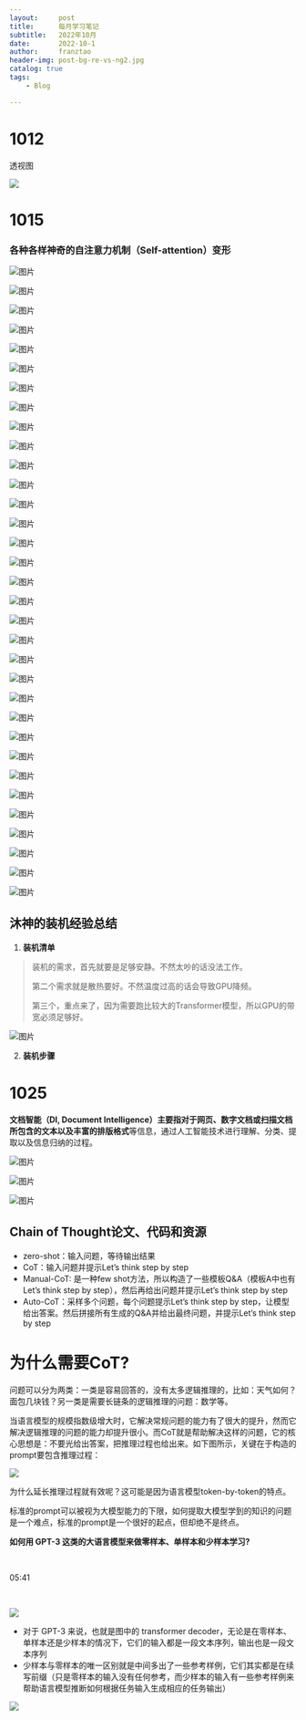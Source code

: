 ```yaml
---
layout:     post
title:      每月学习笔记
subtitle:   2022年10月
date:       2022-10-1
author:     franztao
header-img: post-bg-re-vs-ng2.jpg
catalog: true
tags:
    - Blog

---
```


# 1012

透视图

![](https://gimg2.baidu.com/image_search/src=http%3A%2F%2Fimg-blog.csdnimg.cn%2F20200818132045926.png%3Fx-oss-process%3Dimage%2Fwatermark%2Ctype_ZmFuZ3poZW5naGVpdGk%2Cshadow_10%2Ctext_aHR0cHM6Ly9ibG9nLmNzZG4ubmV0L1JvYmluX1Bp%2Csize_16%2Ccolor_FFFFFF%2Ct_70%23pic_center&refer=http%3A%2F%2Fimg-blog.csdnimg.cn&app=2002&size=f9999,10000&q=a80&n=0&g=0n&fmt=auto?sec=1668152618&t=995f6de24064e9704b641e3be587aa28)

# 1015

### 各种各样神奇的自注意力机制（Self-attention）变形

![图片](https://mmbiz.qpic.cn/mmbiz_png/Psho9dm7oDEn2AXdmRKcxza7HZnLZH8B9u1xh9nUSiaw6DE5mSGoC0PtavVlp55TVf24HPicABgTfeQ3d5S6OF3g/640?wx_fmt=png&wxfrom=5&wx_lazy=1&wx_co=1)

![图片](https://mmbiz.qpic.cn/mmbiz_png/Psho9dm7oDEn2AXdmRKcxza7HZnLZH8Be1m2TrZ5UTTvQDAtF5LbJ4ORXFKHXdKk65nXsZuBxSI7shroJCel0w/640?wx_fmt=png&wxfrom=5&wx_lazy=1&wx_co=1)

![图片](https://mmbiz.qpic.cn/mmbiz_png/Psho9dm7oDEn2AXdmRKcxza7HZnLZH8BgaPLl8ibcz3ON1yyIUl2U90Y5pFh2Cexp7TEhgeazadHwroecOMfe9Q/640?wx_fmt=png&wxfrom=5&wx_lazy=1&wx_co=1)

![图片](https://mmbiz.qpic.cn/mmbiz_png/Psho9dm7oDEn2AXdmRKcxza7HZnLZH8BgicgkAue1PMqEArlCoYV5LRMwdvyPqb9Oxvdr5pJJe07g2aKsX59VVg/640?wx_fmt=png&wxfrom=5&wx_lazy=1&wx_co=1)

![图片](https://mmbiz.qpic.cn/mmbiz_png/Psho9dm7oDEn2AXdmRKcxza7HZnLZH8BWtDduhHItx1V9TIAicicp4lA3rBlB1iamt8XWQkX4wNibwSy5PI4miaH0icA/640?wx_fmt=png&wxfrom=5&wx_lazy=1&wx_co=1)

![图片](https://mmbiz.qpic.cn/mmbiz_png/Psho9dm7oDEn2AXdmRKcxza7HZnLZH8B5AYqBLXXUMhTcDr4UOKia8xaOkgdN40PEdEo0RE3SWr36iaH4CibpCzjg/640?wx_fmt=png&wxfrom=5&wx_lazy=1&wx_co=1)

![图片](https://mmbiz.qpic.cn/mmbiz_png/Psho9dm7oDEn2AXdmRKcxza7HZnLZH8BgycAHiagoTH3Vf4d86MaXhBJfRN7nfyXTciaWrjBXjyyA8wKueic1TUGQ/640?wx_fmt=png&wxfrom=5&wx_lazy=1&wx_co=1)

![图片](https://mmbiz.qpic.cn/mmbiz_png/Psho9dm7oDEn2AXdmRKcxza7HZnLZH8BOiaxM4QNH73bdMP93Nic7vicCJfzqkEJ0ddZ3UHtdU2P2oDVfXib37EbmQ/640?wx_fmt=png&wxfrom=5&wx_lazy=1&wx_co=1)

![图片](https://mmbiz.qpic.cn/mmbiz_png/Psho9dm7oDEn2AXdmRKcxza7HZnLZH8BvK73iaW2icnmYFAAGmVTxjJ6LUQXSsVNxXGcdxKZJyeYpfibpvnHib9FQA/640?wx_fmt=png&wxfrom=5&wx_lazy=1&wx_co=1)

![图片](https://mmbiz.qpic.cn/mmbiz_png/Psho9dm7oDEn2AXdmRKcxza7HZnLZH8Bsia3BO90icIuZcZrPhOfcZWPU6vNV0iaSDFeH7Eics1fIgWQ3TgTsZ0PDg/640?wx_fmt=png&wxfrom=5&wx_lazy=1&wx_co=1)

![图片](https://mmbiz.qpic.cn/mmbiz_png/Psho9dm7oDEn2AXdmRKcxza7HZnLZH8BJAITSFd1d2CqeoRXLWTtuticfDTb4JC42BhwicD66KswLf4bKdSvzkMA/640?wx_fmt=png&wxfrom=5&wx_lazy=1&wx_co=1)

![图片](https://mmbiz.qpic.cn/mmbiz_png/Psho9dm7oDEn2AXdmRKcxza7HZnLZH8BYQdXZkOLm02GicBcyqxKqQoVNPz96Aibiag1icOqj7B1eMQmTcc9aQHyaA/640?wx_fmt=png&wxfrom=5&wx_lazy=1&wx_co=1)

![图片](https://mmbiz.qpic.cn/mmbiz_png/Psho9dm7oDEn2AXdmRKcxza7HZnLZH8Bt5bUB8ECo610GYbWsFUhMypeKGuOibfwYpVKwH1WPw5gVNBBJAmt6gw/640?wx_fmt=png&wxfrom=5&wx_lazy=1&wx_co=1)

![图片](https://mmbiz.qpic.cn/mmbiz_png/Psho9dm7oDEn2AXdmRKcxza7HZnLZH8BGH0YqB0VecTqHGV25No37o9AIyhADHzFBXia9OiaTKepvDoXXibOia8UCg/640?wx_fmt=png&wxfrom=5&wx_lazy=1&wx_co=1)

![图片](https://mmbiz.qpic.cn/mmbiz_png/Psho9dm7oDEn2AXdmRKcxza7HZnLZH8BoibXJ32wicPcg8eSbdQBF2coDVrOeciceCeeEIibbeSB3CsDXpTL95oWsw/640?wx_fmt=png&wxfrom=5&wx_lazy=1&wx_co=1)

![图片](https://mmbiz.qpic.cn/mmbiz_png/Psho9dm7oDEn2AXdmRKcxza7HZnLZH8BQB4QKUKdyIXAicMjcbibh9AMQicKegjcCVEibfiaicibJFIGqcCzq44iaWcnwg/640?wx_fmt=png&wxfrom=5&wx_lazy=1&wx_co=1)

![图片](https://mmbiz.qpic.cn/mmbiz_png/Psho9dm7oDEn2AXdmRKcxza7HZnLZH8B4Ghh7vicibjN0Kx7T89LBX7Iib6gn8zKOrOfIGs5iajrMkjibsTIAllNrxw/640?wx_fmt=png&wxfrom=5&wx_lazy=1&wx_co=1)

![图片](https://mmbiz.qpic.cn/mmbiz_png/Psho9dm7oDEn2AXdmRKcxza7HZnLZH8BdRXK2p8libkUKuam0alB9iaJKSnD7icVSgaLqwU7AGcibEWNvHhZFc2JYQ/640?wx_fmt=png&wxfrom=5&wx_lazy=1&wx_co=1)

![图片](https://mmbiz.qpic.cn/mmbiz_png/Psho9dm7oDEn2AXdmRKcxza7HZnLZH8Bw4bR0LCUibBNUUFzDfqS7CTVzqgH4UYyBsibIgLRSxzaJjXzeh0zGFkg/640?wx_fmt=png&wxfrom=5&wx_lazy=1&wx_co=1)

![图片](https://mmbiz.qpic.cn/mmbiz_png/Psho9dm7oDEn2AXdmRKcxza7HZnLZH8BulJiaFfAdkFVcvVGv28FDqKoc1TmFhnaHk1xr9xGMrCwHjZpPUGicf3Q/640?wx_fmt=png&wxfrom=5&wx_lazy=1&wx_co=1)

![图片](https://mmbiz.qpic.cn/mmbiz_png/Psho9dm7oDEn2AXdmRKcxza7HZnLZH8BXflHwn2KCbysUnof35QnnHpUCnBpcsFHEX1kxribKeW6OMmVa6RjxhQ/640?wx_fmt=png&wxfrom=5&wx_lazy=1&wx_co=1)

![图片](https://mmbiz.qpic.cn/mmbiz_png/Psho9dm7oDEn2AXdmRKcxza7HZnLZH8Bh6ARUicsyXl0Jqt9ZDLGFRmzxjU91Tb5Q8XHYZaeTQ2s4mFxbbZumcw/640?wx_fmt=png&wxfrom=5&wx_lazy=1&wx_co=1)

![图片](https://mmbiz.qpic.cn/mmbiz_png/Psho9dm7oDEn2AXdmRKcxza7HZnLZH8BORJGZqsFH5iatl1VPISh8YQoUxvdwJjcwkq20vyXNicNBhicGq3mN604Q/640?wx_fmt=png&wxfrom=5&wx_lazy=1&wx_co=1)

![图片](https://mmbiz.qpic.cn/mmbiz_png/Psho9dm7oDEn2AXdmRKcxza7HZnLZH8BP3RrkeIK88M2Mg5RBTvcp6HaC6mnMoBEo6EHqmgKZsRYyOswts0KwA/640?wx_fmt=png&wxfrom=5&wx_lazy=1&wx_co=1)

![图片](https://mmbiz.qpic.cn/mmbiz_png/Psho9dm7oDEn2AXdmRKcxza7HZnLZH8BQY54FG9tYjDn3smLWicLlgqGVJ56Z6rcoHzMo11By9nqGlx4WQuKh6Q/640?wx_fmt=png&wxfrom=5&wx_lazy=1&wx_co=1)

![图片](https://mmbiz.qpic.cn/mmbiz_png/Psho9dm7oDEn2AXdmRKcxza7HZnLZH8BB251PsQVRLk6fanhEL2HyvpyZe6sg2zSFuQWtt4k3tHDIpK8BJoA6Q/640?wx_fmt=png&wxfrom=5&wx_lazy=1&wx_co=1)

![图片](https://mmbiz.qpic.cn/mmbiz_png/Psho9dm7oDEn2AXdmRKcxza7HZnLZH8B99AWQfzzDoFceib06JS2d7PHlzTuYb2zyccsoQp5JA807wDeSTDhwjg/640?wx_fmt=png&wxfrom=5&wx_lazy=1&wx_co=1)

![图片](https://mmbiz.qpic.cn/mmbiz_png/Psho9dm7oDEn2AXdmRKcxza7HZnLZH8Bss4xPq3ZicliaWnHts8nomRjdgR8apEQdKzt2l3ViclO5b2y9KsPxnxmA/640?wx_fmt=png&wxfrom=5&wx_lazy=1&wx_co=1)

![图片](https://mmbiz.qpic.cn/mmbiz_png/Psho9dm7oDEn2AXdmRKcxza7HZnLZH8BEhThJkV5hvUQGTiaOQ5oxV3rPBZ6F6PHJPibdDfIuUDAXxG1Xj0Vx7uQ/640?wx_fmt=png&wxfrom=5&wx_lazy=1&wx_co=1)

![图片](https://mmbiz.qpic.cn/mmbiz_png/Psho9dm7oDEn2AXdmRKcxza7HZnLZH8BKTiaq1jgtuxYc1McZ1GAOQtuuGa9FwsQQpUEtO1by06EvgaBvRUuUKA/640?wx_fmt=png&wxfrom=5&wx_lazy=1&wx_co=1)

![图片](https://mmbiz.qpic.cn/mmbiz_png/Psho9dm7oDEn2AXdmRKcxza7HZnLZH8BsRz8EYoGt9pxJ67lr2d5HUp6az5BMHZkibR1bIxTQZ8rb59UToGVNtg/640?wx_fmt=png&wxfrom=5&wx_lazy=1&wx_co=1)

![图片](https://mmbiz.qpic.cn/mmbiz_png/Psho9dm7oDEn2AXdmRKcxza7HZnLZH8BnHtjImDQicibeeYc6m1z7l39PIWoYpJAiak7CVx2RgvZibicFFTMpibyn4sg/640?wx_fmt=png&wxfrom=5&wx_lazy=1&wx_co=1)

![图片](https://mmbiz.qpic.cn/mmbiz_png/Psho9dm7oDEn2AXdmRKcxza7HZnLZH8B5CxLY2Cumjtbq7ypVlj3TGmBmQQesLwhabnQHbmuggwrelSCia5zic6w/640?wx_fmt=png&wxfrom=5&wx_lazy=1&wx_co=1)

## 沐神的装机经验总结

1. **装机清单**

> 装机的需求，首先就要是足够安静。不然太吵的话没法工作。  
> 
> 第二个需求就是散热要好。不然温度过高的话会导致GPU降频。
> 
> 第三个，重点来了，因为需要跑比较大的Transformer模型，所以GPU的带宽必须足够好。

![图片](https://mmbiz.qpic.cn/mmbiz_png/UicQ7HgWiaUb2iaejSHjeLUnTlchYOHqIic5qWsK5BPZgexLas675EAvQ0DXYVCsmXUDluUj7LL39Gg7SXtTicdTCSw/640?wx_fmt=png&random=0.9003851732307413&wxfrom=5&wx_lazy=1&wx_co=1)

2. **装机步骤**

# 1025

**文档智能（DI, Document Intelligence）**主要指对于网页、数字文档或扫描文档所包含的**文本以及丰富的排版格式**等信息，通过人工智能技术进行理解、分类、提取以及信息归纳的过程。

 ![图片](https://mmbiz.qpic.cn/mmbiz_png/sKia1FKFiafgjoOjRsbiapiblewibOpYqEJ1pO7Muw7ic1sTj4iayxD5XkmPDhgWy51G6Gia2M2mm4oMsU6uR4DqcjjricA/640?wx_fmt=png&wxfrom=5&wx_lazy=1&wx_co=1)

![图片](https://mmbiz.qpic.cn/mmbiz_png/sKia1FKFiafgjDyKlqSGnoibX8WUxoIfiaYwMVY08WKS0yN2b8n0xwZibx0PpWgXaG37rRqmng1EicVZsaJcbJUutDAg/640?wx_fmt=png&wxfrom=5&wx_lazy=1&wx_co=1)

![图片](https://mmbiz.qpic.cn/mmbiz_png/sKia1FKFiafgjDyKlqSGnoibX8WUxoIfiaYwE0XgILia0lZLHrNjGDOpwh66ibhgWGAKN3IiarRhlU6yfxKw4bnr7d1AA/640?wx_fmt=png&wxfrom=5&wx_lazy=1&wx_co=1)

## Chain of Thought论文、代码和资源

- zero-shot：输入问题，等待输出结果
- CoT：输入问题并提示Let’s think step by step
- Manual-CoT: 是一种few shot方法，所以构造了一些模板Q&A（模板A中也有Let’s think step by step），然后再给出问题并提示Let’s think step by step
- Auto-CoT：采样多个问题，每个问题提示Let’s think step by step，让模型给出答案。然后拼接所有生成的Q&A并给出最终问题，并提示Let’s think step by step

# 为什么需要CoT?

问题可以分为两类：一类是容易回答的，没有太多逻辑推理的，比如：天气如何？面包几块钱？另一类是需要长链条的逻辑推理的问题：数学等。

当语言模型的规模指数级增大时，它解决常规问题的能力有了很大的提升，然而它解决逻辑推理的问题的能力却提升很小。而CoT就是帮助解决这样的问题，它的核心思想是：不要光给出答案，把推理过程也给出来。如下图所示，关键在于构造的prompt要包含推理过程：

![](https://i0.hdslb.com/bfs/note/eac4b6a666c6a5f0c922a916f053ac1cb06ac09b.png)

为什么延长推理过程就有效呢？这可能是因为语言模型token-by-token的特点。

标准的prompt可以被视为大模型能力的下限，如何提取大模型学到的知识的问题是一个难点，标准的prompt是一个很好的起点，但却绝不是终点。

**如何用 GPT-3 这类的大语言模型来做零样本、单样本和少样本学习?**

﻿

05:41

﻿

![](https://i0.hdslb.com/bfs/note/5c97101ebf5f629163900389c9e957e8176e651b.png)

- 对于 GPT-3 来说，也就是图中的 transformer decoder，无论是在零样本、单样本还是少样本的情况下，它们的输入都是一段文本序列，输出也是一段文本序列
- 少样本与零样本的唯一区别就是中间多出了一些参考样例，它们其实都是在续写前缀（只是零样本的输入没有任何参考，而少样本的输入有一些参考样例来帮助语言模型推断如何根据任务输入生成相应的任务输出）







![](C:\Users\franztao\AppData\Roaming\marktext\images\2022-10-29-20-04-30-image.png)
